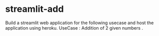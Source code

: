 # streamlit-add
Build a streamlit web application for the following usecase and host the application using heroku. UseCase : Addition of 2 given numbers .
